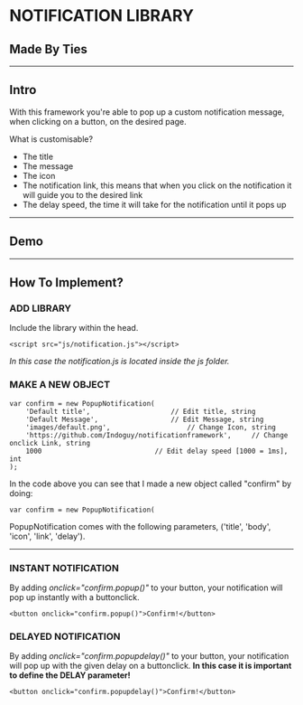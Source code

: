 NOTIFICATION LIBRARY
===

Made By Ties
---

---

Intro
---

With this framework you're able to pop up a custom notification message, when clicking on a button, on the desired page.

What is customisable?
* The title
* The message
* The icon
* The notification link, this means that when you click on the notification it will guide you to the desired link
* The delay speed, the time it will take for the notification until it pops up

---

Demo
---

---

How To Implement?
---

### ADD LIBRARY

Include the library within the head.

```<script src="js/notification.js"></script>```

*In this case the notification.js is located inside the js folder.*

### MAKE A NEW OBJECT

```
var confirm = new PopupNotification(
	'Default title', 					// Edit title, string
	'Default Message', 					// Edit Message, string
	'images/default.png', 					// Change Icon, string
	'https://github.com/Indoguy/notificationframework', 	// Change onclick Link, string
	1000							// Edit delay speed [1000 = 1ms], int
);
```

In the code above you can see that I made a new object called "confirm" by doing:

```var confirm = new PopupNotification(```

PopupNotification comes with the following parameters, ('title', 'body', 'icon', 'link', 'delay').

---

### INSTANT NOTIFICATION

By adding *onclick="confirm.popup()"* to your button, your notification will pop up instantly with a buttonclick.

```<button onclick="confirm.popup()">Confirm!</button>```

### DELAYED NOTIFICATION

By adding *onclick="confirm.popupdelay()"* to your button, your notification will pop up with the given delay on a buttonclick.
**In this case it is important to define the DELAY parameter!**

```<button onclick="confirm.popupdelay()">Confirm!</button>```
